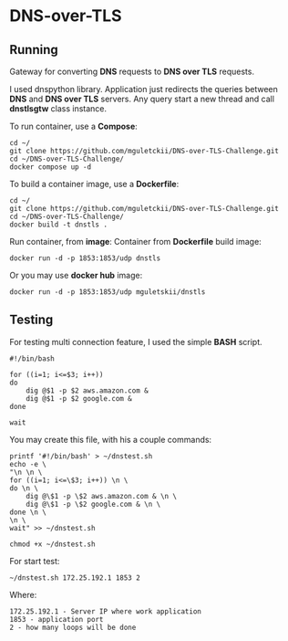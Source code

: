 # DNS-over-TLS

## Running

Gateway for converting **DNS** requests to **DNS over TLS** requests.

I used dnspython library. Application just redirects the queries between **DNS** and **DNS over TLS** servers.
Any query start a new thread and call **dnstlsgtw** class instance.

To run container, use a **Compose**:

```
cd ~/
git clone https://github.com/mguletckii/DNS-over-TLS-Challenge.git
cd ~/DNS-over-TLS-Challenge/
docker compose up -d
```

To build a container image, use a **Dockerfile**:

```
cd ~/
git clone https://github.com/mguletckii/DNS-over-TLS-Challenge.git
cd ~/DNS-over-TLS-Challenge/
docker build -t dnstls .
```

Run container, from **image**:
Container from **Dockerfile** build image:
```
docker run -d -p 1853:1853/udp dnstls
```
Or you may use **docker hub** image:
```
docker run -d -p 1853:1853/udp mguletskii/dnstls
```

## Testing

For testing multi connection feature, I used the simple **BASH** script.

```
#!/bin/bash

for ((i=1; i<=$3; i++))
do
    dig @$1 -p $2 aws.amazon.com &
    dig @$1 -p $2 google.com &
done

wait
```

You may create this file, with his a couple commands:

```
printf '#!/bin/bash' > ~/dnstest.sh
echo -e \
"\n \n \
for ((i=1; i<=\$3; i++)) \n \
do \n \
    dig @\$1 -p \$2 aws.amazon.com & \n \
    dig @\$1 -p \$2 google.com & \n \
done \n \
\n \
wait" >> ~/dnstest.sh

chmod +x ~/dnstest.sh
```

For start test:

```
~/dnstest.sh 172.25.192.1 1853 2
```

Where:
```
172.25.192.1 - Server IP where work application
1853 - application port
2 - how many loops will be done
```


